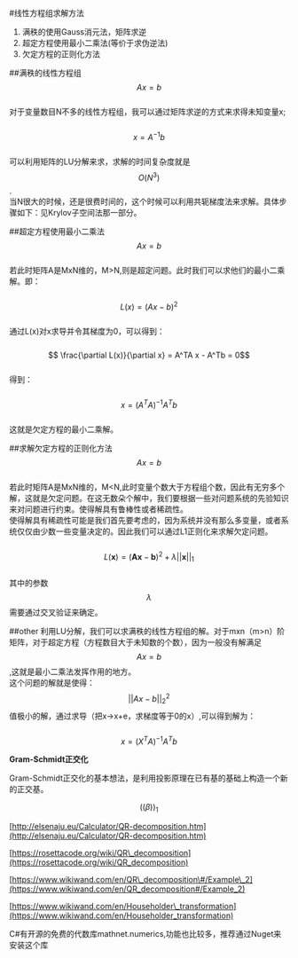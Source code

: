 #线性方程组求解方法
1. 满秩的使用Gauss消元法，矩阵求逆
2. 超定方程使用最小二乘法\(等价于求伪逆法\)
3. 欠定方程的正则化方法

##满秩的线性方程组
&emsp;&emsp;$$Ax=b$$  
对于变量数目N不多的线性方程组，我可以通过矩阵求逆的方式来求得未知变量x;   
&emsp;&emsp;$$x=A^{-1}b$$      
可以利用矩阵的LU分解来求，求解的时间复杂度就是$$O(N^3)$$.  
当N很大的时候，还是很费时间的，这个时候可以利用共轭梯度法来求解。具体步骤如下：见Krylov子空间法那一部分。    

##超定方程使用最小二乘法
&emsp;&emsp;$$Ax=b$$  
若此时矩阵A是MxN维的，M>N,则是超定问题。此时我们可以求他们的最小二乘解。即：    
&emsp;&emsp;$$L(x) = (Ax-b)^2$$  
通过L(x)对x求导并令其梯度为0，可以得到：  
&emsp;&emsp;$$ \frac{\partial L(x)}{\partial x} = A^TA x - A^Tb = 0$$   
得到：  
&emsp;&emsp;$$  x = (A^TA)^{-1}A^Tb$$   
这就是欠定方程的最小二乘解。  

##求解欠定方程的正则化方法
&emsp;&emsp;$$Ax=b$$  
若此时矩阵A是MxN维的，M<N,此时变量个数大于方程组个数，因此有无穷多个解，这就是欠定问题。在这无数朵个解中，我们要根据一些对问题系统的先验知识来对问题进行约束。使得解具有鲁棒性或者稀疏性。  
使得解具有稀疏性可能是我们首先要考虑的，因为系统并没有那么多变量，或者系统仅仅由少数一些变量决定的。因此我们可以通过L1正则化来求解欠定问题。    
&emsp;&emsp;$$L(\mathbf{x}) = (\mathbf{Ax}-\mathbf{b})^2 + \lambda ||\mathbf{x}||_1$$     
其中的参数$$\lambda$$需要通过交叉验证来确定。  

##other
利用LU分解，我们可以求满秩的线性方程组的解。对于mxn（m&gt;n）阶矩阵，对于超定方程（方程数目大于未知数的个数），因为一般没有解满足$$Ax=b$$,这就是最小二乘法发挥作用的地方。  
这个问题的解就是使得： $$||Ax-b||_{2}^{2}$$值极小的解，通过求导（把x-&gt;x+e，求梯度等于0的x）,可以得到解为：  
&emsp;&emsp;$$x = (X^{T}A)^{-1}A^{T}b$$

**Gram-Schmidt正交化**

Gram-Schmidt正交化的基本想法，是利用投影原理在已有基的基础上构造一个新的正交基。

$$((\beta ))_{1}$$

[http://elsenaju.eu/Calculator/QR-decomposition.htm](http://elsenaju.eu/Calculator/QR-decomposition.htm)

[https://rosettacode.org/wiki/QR\_decomposition](https://rosettacode.org/wiki/QR_decomposition)

[https://www.wikiwand.com/en/QR\_decomposition\#/Example\_2](https://www.wikiwand.com/en/QR_decomposition#/Example_2)

[https://www.wikiwand.com/en/Householder\_transformation](https://www.wikiwand.com/en/Householder_transformation)

C\#有开源的免费的代数库mathnet.numerics,功能也比较多，推荐通过Nuget来安装这个库

